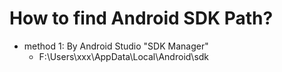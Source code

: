 # How to find Android SDK Path?

* method 1: By Android Studio "SDK Manager"
   * F:\Users\xxx\AppData\Local\Android\sdk
